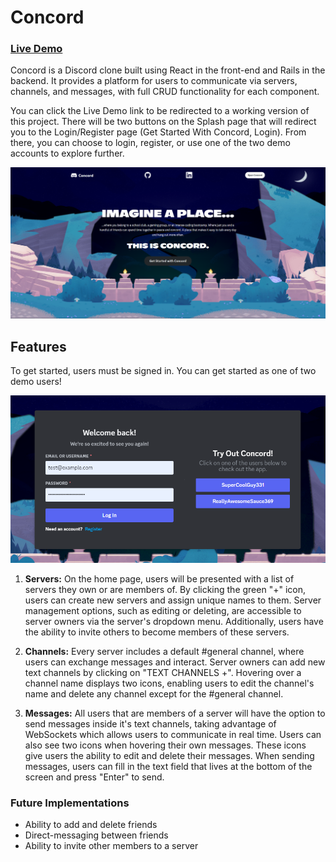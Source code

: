 # Concord

### [Live Demo](https://concord-dn4r.onrender.com/)

Concord is a Discord clone built using React in the front-end and Rails in the backend. It provides a platform for users to communicate via servers, channels, and messages, with full CRUD functionality for each component.

You can click the Live Demo link to be redirected to a working version of this project. There will be two buttons on the Splash page that will redirect you to the Login/Register page (Get Started With Concord, Login). From there, you can choose to login, register, or use one of the two demo accounts to explore further.

![SplashPage](frontend/src/assets/splash-final.png)

## Features

To get started, users must be signed in. You can get started as one of two demo users!

![LoginPage](frontend/src/assets/loginpic.png)

1. **Servers:** On the home page, users will be presented with a list of servers they own or are members of. By clicking the green "+" icon, users can create new servers and assign unique names to them. Server management options, such as editing or deleting, are accessible to server owners via the server's dropdown menu. Additionally, users have the ability to invite others to become members of these servers.

<!-- ![Placeholder]() -->

2. **Channels:** Every server includes a default #general channel, where users can exchange messages and interact. Server owners can add new text channels by clicking on "TEXT CHANNELS +". Hovering over a channel name displays two icons, enabling users to edit the channel's name and delete any channel except for the #general channel.

<!-- ![Placeholder]() -->

3. **Messages:** All users that are members of a server will have the option to send messages inside it's text channels, taking advantage of WebSockets which allows users to communicate in real time. Users can also see two icons when hovering their own messages. These icons give users the ability to edit and delete their messages. When sending messages, users can fill in the text field that lives at the bottom of the screen and press "Enter" to send.

### Future Implementations
- Ability to add and delete friends
- Direct-messaging between friends
- Ability to invite other members to a server
